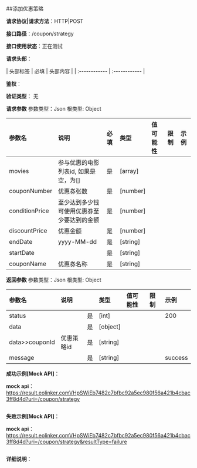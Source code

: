 ##添加优惠策略

**请求协议|请求方法**：HTTP|POST

**接口路径**：/coupon/strategy

**接口使用状态**：正在测试

**请求头部**：

| 头部标签 | 必填  | 头部内容 | 
| :------------ | :------------ |

**鉴权**：

**验证类型**：
无

**请求参数**
参数类型：Json
根类型: Object

| 参数名 | 说明 | 必填 | 类型 | 值可能性 |  限制 | 示例 |
| :------------ | :------------ | :------------ | :------------ | :------------ | :------------ | :------------ |
|movies|参与优惠的电影列表id, 如果是空，为[]|是|[array]|||
|couponNumber|优惠券张数|是|[number]|||
|conditionPrice|至少达到多少钱可使用优惠券至少要达到的金额|是|[number]|||
|discountPrice|优惠金额|是|[number]|||
|endDate|yyyy-MM-dd|是|[string]|||
|startDate||是|[string]|||
|couponName|优惠券名称|是|[string]|||

**返回参数**
参数类型：Json
根类型: Object

| 参数名  | 说明 |  | 类型 | 值可能性 | 限制 | 示例 |
| :------------ | :------------ | :------------ | :------------ | :------------ | :------------ | :------------ |
|status||是|[int]|||200|
|data||是|[object]||||
|data>>couponId|优惠策略id|是|[string]||||
|message||是|[string]|||success|

**成功示例[Mock API]**：


**mock api**：https://result.eolinker.comVHpSWiEb7482c7bfbc92a5ec980f56a421b4cbac3ff8d4d?uri=/coupon/strategy
```

```

**失败示例[Mock API]**：


**mock api**：https://result.eolinker.comVHpSWiEb7482c7bfbc92a5ec980f56a421b4cbac3ff8d4d?uri=/coupon/strategy&resultType=failure
```

```

**详细说明**：


```
